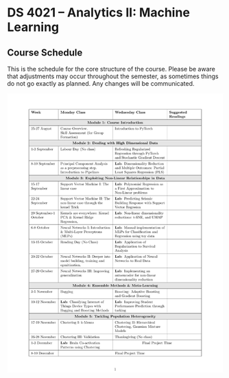 # DS 4021 – Analytics II: Machine Learning


## Course Schedule

This is the schedule for the core structure of the course. Please be aware that adjustments may occur throughout the semester, as sometimes things do not go exactly as planned. Any changes will be communicated.

![Course Schedule](schedule.png)
